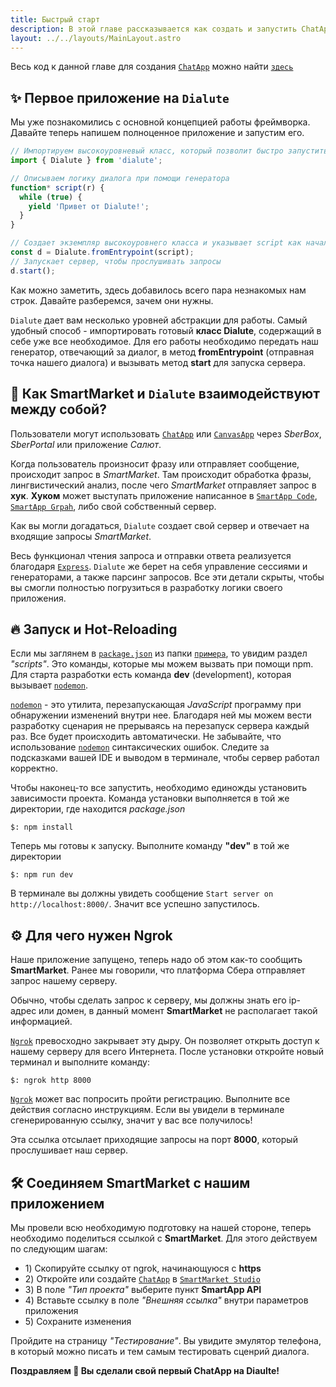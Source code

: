 ```yaml
---
title: Быстрый старт
description: В этой главе рассказывается как создать и запустить ChatApp
layout: ../../layouts/MainLayout.astro
---
```


Весь код к данной главе для создания [`ChatApp`](https://developers.sber.ru/docs/ru/va/background/basics/chatapp) можно найти [`здесь`](https://github.com/Dikower/Dialute/tree/master/example)

## ✨ Первое приложение на `Dialute`
Мы уже познакомились с основной концепцией работы фреймворка. Давайте теперь напишем полноценное приложение и запустим его.

```js
// Импортируем высокоуровневый класс, который позволит быстро запустить приложение
import { Dialute } from 'dialute';

// Описываем логику диалога при помощи генератора
function* script(r) {
  while (true) {
    yield 'Привет от Dialute!';
  }
}

// Создает экземпляр высокоуровнего класса и указывает script как начало диалога
const d = Dialute.fromEntrypoint(script);
// Запускает сервер, чтобы прослушивать запросы
d.start();
```
Как можно заметить, здесь добавилось всего пара незнакомых нам строк. Давайте разберемся, зачем они нужны.

`Dialute` дает вам несколько уровней абстракции для работы. Самый удобный способ - импортировать готовый __класс Dialute__, содержащий в себе уже все необходимое. Для его работы необходимо передать наш генератор, отвечающий за диалог, в метод __fromEntrypoint__ (отправная точка нашего диалога) и вызывать метод __start__ для запуска сервера.

## 🔗 Как SmartMarket и `Dialute` взаимодействуют между собой?
Пользователи могут использовать [`ChatApp`](https://developers.sber.ru/docs/ru/va/background/basics/chatapp) или [`CanvasApp`](https://developers.sber.ru/docs/ru/va/background/basics/canvasapp) через _SberBox_, _SberPortal_ или приложение _Салют_. 

Когда пользователь произносит фразу или отправляет сообщение, происходит запрос в _SmartMarket_. Там происходит обработка фразы, лингвистический анализ, после чего _SmartMarket_ отправляет запрос в __хук__. __Хуком__ может выступать приложение написанное в [`SmartApp Code`](https://developers.sber.ru/docs/ru/va/reference/code/overview), [`SmartApp Grpah`](https://developers.sber.ru/docs/ru/va/reference/graph/overview), либо свой собственный сервер.

Как вы могли догадаться, `Dialute` создает свой сервер и отвечает на входящие запросы _SmartMarket_. 

Весь функционал чтения запроса и отправки ответа реализуется благодаря [`Express`](https://expressjs.com/). `Dialute` же берет на себя управление сессиями и генераторами, а также парсинг запросов. Все эти детали скрыты, чтобы вы смогли полностью погрузиться в разработку логики своего приложения.

## 🔥 Запуск и Hot-Reloading
Если мы заглянем в [`package.json`](https://github.com/Dikower/Dialute/blob/master/example/package.json) из папки [`примера`](https://github.com/Dikower/Dialute/blob/master/example), то увидим раздел _"scripts"_. Это команды, которые мы можем вызвать при помощи npm. Для старта разработки есть команда __dev__ (development), которая вызывает [`nodemon`](https://www.npmjs.com/package/nodemon).

[`nodemon`](https://www.npmjs.com/package/nodemon) - это утилита, перезапускающая _JavaScript_ программу при обнаружении изменений внутри нее. Благодаря ней мы можем вести разработку сценария не прерываясь на перезапуск сервера каждый раз. Все будет происходить автоматически. Не забывайте, что использование [`nodemon`](https://www.npmjs.com/package/nodemon) синтаксических ошибок. Следите за подсказками вашей IDE и выводом в терминале, чтобы сервер работал корректно.

Чтобы наконец-то все запустить, необходимо единожды установить зависимости проекта. Команда установки выполняется в той же директории, где находится _package.json_
```shell
$: npm install
```

Теперь мы готовы к запуску. Выполните команду __"dev"__ в той же директории
```shell
$: npm run dev
```

В терминале вы должны увидеть сообщение `Start server on http://localhost:8000/`. Значит все успешно запустилось.

## ⚙ Для чего нужен Ngrok
Наше приложение запущено, теперь надо об этом как-то сообщить __SmartMarket__. Ранее мы говорили, что платформа Сбера отправляет запрос нашему серверу. 

Обычно, чтобы сделать запрос к серверу, мы должны знать его ip-адрес или домен, в данный момент __SmartMarket__ не располагает такой информацией.

[`Ngrok`](https://ngrok.com/) превосходно закрывает эту дыру. Он позволяет открыть доступ к нашему серверу для всего Интернета. После установки откройте новый терминал и выполните команду:
```shell
$: ngrok http 8000
```
[`Ngrok`](https://ngrok.com/) может вас попросить пройти регистрацию. Выполните все действия согласно инструкциям. Если вы увидели в терминале сгенерированную ссылку, значит у вас все получилось! 

Эта ссылка отсылает приходящие запросы на порт __8000__, который прослушивает наш сервер.


## 🛠 Соединяем SmartMarket с нашим приложением
Мы провели всю необходимую подготовку на нашей стороне, теперь необходимо поделиться ссылкой с __SmartMarket__. Для этого действуем по следующим шагам:
- 1️) Скопируйте ссылку от ngrok, начинающуюся с __https__
- 2️) Откройте или создайте [`ChatApp`](https://developers.sber.ru/docs/ru/va/background/basics/chatapp) в [`SmartMarket Studio`](https://developers.sber.ru/studio)
- 3️) В поле _"Тип проекта"_ выберите пункт __SmartApp API__ 
- 4️) Вставьте ссылку в поле _"Внешняя ссылка"_ внутри параметров приложения
- 5️) Сохраните изменения
  
Пройдите на страницу _"Тестирование"_. Вы увидите эмулятор телефона, в который можно писать и тем самым тестировать сценрий диалога.

__Поздравляем 🎉 Вы сделали свой первый ChatApp на Diaulte!__
